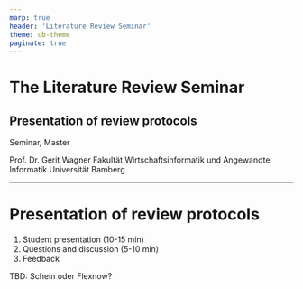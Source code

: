 ```yaml
---
marp: true
header: 'Literature Review Seminar'
theme: ub-theme
paginate: true
---
```



# The Literature Review Seminar

## Presentation of review protocols

Seminar, Master

Prof. Dr. Gerit Wagner
Fakultät Wirtschaftsinformatik und Angewandte Informatik
Universität Bamberg

---

# Presentation of review protocols

1. Student presentation (10-15 min)
2. Questions and discussion (5-10 min)
3. Feedback

TBD: Schein oder Flexnow?

<!--

# Topics

TODO : include a table of students and topics (if )


## Learning objectives

Acquire a broad understanding of

- the goals and types of literature reviews
- the steps of the process
- the qualities of a good review paper
- the available research software

## Outcome

- A **review protocol** applying this understanding
- The [evaluation criteria and resources for theses apply](https://digital-work-lab.github.io/handbook/docs/teaching/30_processes/30.40.theses.html) (length: approx. 15 pages)
- Submission: January 26, presentation: February 1

-->